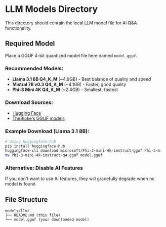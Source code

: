 # LLM Models Directory

This directory should contain the local LLM model file for AI Q&A functionality.

## Required Model

Place a GGUF 4-bit quantized model file here named `model.gguf`.

### Recommended Models:
- **Llama 3.1 8B Q4_K_M** (~4.9GB) - Best balance of quality and speed
- **Mistral 7B v0.3 Q4_K_M** (~4.1GB) - Faster, good quality
- **Phi-3 Mini 4K Q4_K_M** (~2.4GB) - Smallest, fastest

### Download Sources:
- [Hugging Face](https://huggingface.co/models?library=gguf)
- [TheBloke's GGUF models](https://huggingface.co/TheBloke)

### Example Download (Llama 3.1 8B):
```bash
# Using huggingface-hub
pip install huggingface-hub
huggingface-cli download microsoft/Phi-3-mini-4k-instruct-gguf Phi-3-mini-4k-instruct-q4.gguf --local-dir . --local-dir-use-symlinks False
mv Phi-3-mini-4k-instruct-q4.gguf model.gguf
```

### Alternative: Disable AI Features
If you don't want to use AI features, they will gracefully degrade when no model is found.

## File Structure
```
models/llm/
├── README.md (this file)
└── model.gguf (your downloaded model)
```
